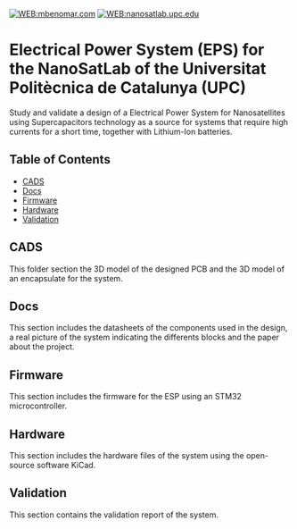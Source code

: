 [![WEB:mbenomar.com](https://img.shields.io/badge/WEB-MOHAMED%20BENOMAR-FFD200.svg)](https://mbenomar.com)
[![WEB:nanosatlab.upc.edu](https://img.shields.io/badge/WEB-NanoSat%20Lab-031E41.svg)](https://nanosatlab.upc.edu/en)

# Electrical Power System (EPS) for the NanoSatLab of the Universitat Politècnica de Catalunya (UPC)

Study and validate a design of a Electrical Power System for Nanosatellites using Supercapacitors technology as a source for systems that require high currents for a short time, together with Lithium-Ion batteries.

## Table of Contents

- [CADS](#cads)
- [Docs](#docs)
- [Firmware](#firmware)
- [Hardware](#hardware)
- [Validation](#validation)

## CADS

This folder section the 3D model of the designed PCB and the 3D model of an encapsulate for the system.

## Docs

This section includes the datasheets of the components used in the design, a real picture of the system indicating the differents blocks and the paper about the project.

## Firmware

This section includes the firmware for the ESP using an STM32 microcontroller.

## Hardware

This section includes the hardware files of the system using the open-source software KiCad.

## Validation

This section contains the validation report of the system.
